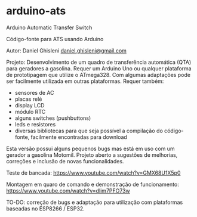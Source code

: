 # arduino-ats
Arduino Automatic Transfer Switch

Código-fonte para ATS usando Arduino

Autor:
Daniel Ghisleni
daniel.ghisleni@gmail.com

Projeto:
Desenvolvimento de um quadro de transferência automática (QTA) para geradores a gasolina.
Requer um Arduino Uno ou qualquer plataforma de prototipagem que utilize o ATmega328.
Com algumas adaptações pode ser facilmente utilizada em outras plataformas.
Requer também:
- sensores de AC
- placas relé
- display LCD
- módulo RTC
- alguns switches (pushbuttons)
- leds e resistores
- diversas bibliotecas para que seja possível a compilação do código-fonte, facilmente encontradas para download

Esta versão possui alguns pequenos bugs mas está em uso com um gerador a gasolina Motomil.
Projeto aberto a sugestões de melhorias, correções e inclusão de novas funcionalidades.

Teste de bancada:
https://www.youtube.com/watch?v=GMX68U1X5p0

Montagem em quaro de comando e demonstração de funcionamento:
https://www.youtube.com/watch?v=dlim7PFO73w

TO-DO: correção de bugs e adaptação para utilização com plataformas baseadas no ESP8266 / ESP32.
